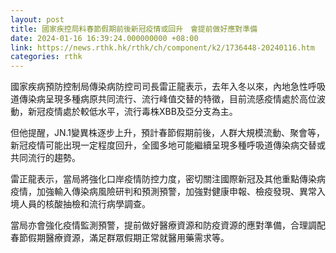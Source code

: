 ```yaml
---
layout: post
title: 國家疾控局料春節假期前後新冠疫情或回升　會提前做好應對準備
date: 2024-01-16 16:39:24.000000000 +08:00
link: https://news.rthk.hk/rthk/ch/component/k2/1736448-20240116.htm
categories: rthk
---
```


國家疾病預防控制局傳染病防控司司長雷正龍表示，去年入冬以來，內地急性呼吸道傳染病呈現多種病原共同流行、流行峰值交替的特徵，目前流感疫情處於高位波動，新冠疫情處於較低水平，流行毒株XBB及亞分支為主。

但他提醒，JN.1變異株逐步上升，預計春節假期前後，人群大規模流動、聚會等，新冠疫情可能出現一定程度回升，全國多地可能繼續呈現多種呼吸道傳染病交替或共同流行的趨勢。

雷正龍表示，當局將強化口岸疫情防控力度，密切關注國際新冠及其他重點傳染病疫情，加強輸入傳染病風險研判和預測預警，加強對健康申報、檢疫發現、異常入境人員的核酸抽檢和流行病學調查。

當局亦會強化疫情監測預警，提前做好醫療資源和防疫資源的應對準備，合理調配春節假期醫療資源，滿足群眾假期正常就醫用藥需求等。
